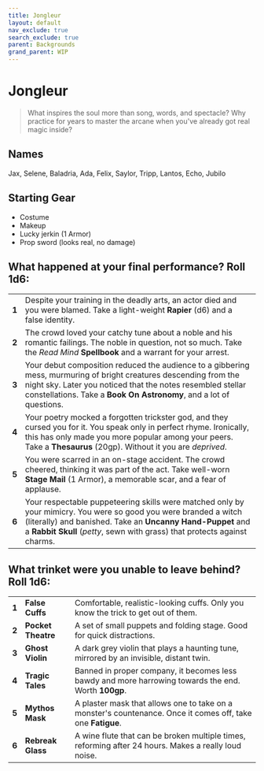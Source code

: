 ```yaml
---
title: Jongleur
layout: default
nav_exclude: true
search_exclude: true
parent: Backgrounds
grand_parent: WIP
---
```


# Jongleur

> What inspires the soul more than song, words, and spectacle? Why practice for years to master the arcane when you've already got real magic inside? 

## Names

Jax, Selene, Baladria, Ada, Felix, Saylor, Tripp, Lantos, Echo, Jubilo   

## Starting Gear

- Costume
- Makeup
- Lucky jerkin (1 Armor)
- Prop sword (looks real, no damage)

## What happened at your final performance? Roll 1d6:

|       |                                                                                                                                                                                                                                                        |
| ----- | ------------------------------------------------------------------------------------------------------------------------------------------------------------------------------------------------------------------------------------------------------ |
| **1** | Despite your training in the deadly arts, an actor died and you were blamed. Take a light-weight **Rapier** (d6) and a false identity.                                                                                                                 |
| **2** | The crowd loved your catchy tune about a noble and his romantic failings. The noble in question, not so much. Take the _Read Mind_ **Spellbook** and a warrant for your arrest.                                                                        |
| **3** | Your debut composition reduced the audience to a gibbering mess, murmuring of bright creatures descending from the night sky. Later you noticed that the notes resembled stellar constellations. Take a **Book On Astronomy**, and a lot of questions. |
| **4** | Your poetry mocked a forgotten trickster god, and they cursed you for it. You speak only in perfect rhyme. Ironically, this has only made you more popular among your peers. Take a **Thesaurus** (20gp). Without it you are _deprived_.               |
| **5** | You were scarred in an on-stage accident. The crowd cheered, thinking it was part of the act. Take well-worn **Stage Mail** (1 Armor), a memorable scar, and a fear of applause.                                                                       |
| **6** | Your respectable puppeteering skills were matched only by your mimicry. You were so good you were branded a witch (literally) and banished. Take an **Uncanny Hand-Puppet** and a **Rabbit Skull** (_petty_, sewn with grass) that protects against charms.     |

## What trinket were you unable to leave behind? Roll 1d6:

|       |                    |                                                                                                                      |
| ----- | ------------------ | -------------------------------------------------------------------------------------------------------------------- |
| **1** | **False Cuffs**    | Comfortable, realistic-looking cuffs. Only you know the trick to get out of them.                                    |
| **2** | **Pocket Theatre** | A set of small puppets and folding stage. Good for quick distractions.                                               |
| **3** | **Ghost Violin**   | A dark grey violin that plays a haunting tune, mirrored by an invisible, distant twin.                               |
| **4** | **Tragic Tales**   | Banned in proper company, it becomes less bawdy and more harrowing towards the end. Worth **100gp**.                      |
| **5** | **Mythos Mask**    | A plaster mask that allows one to take on a monster's countenance. Once it comes off, take one **Fatigue**. |                                                              
| **6** | **Rebreak Glass**  | A wine flute that can be broken multiple times, reforming after 24 hours. Makes a really loud noise.                  |
